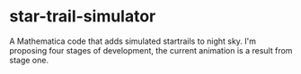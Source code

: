 # star-trail-simulator
A Mathematica code that adds simulated startrails to night sky.
I'm proposing four stages of development, the current animation is a result from stage one.